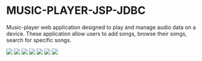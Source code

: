# MUSIC-PLAYER-JSP-JDBC
Music-player web application designed to play
and manage audio data on a device. These application allow users to
add songs, browse their songs, search for specific songs.
        
<img src="https://i.ibb.co/H4CXMTG/image.png" />
<img src="https://i.ibb.co/QfFp6Vw/image.png" />
<img src="https://i.ibb.co/6bWfYWX/image.png" />
<img src="https://i.ibb.co/f45CSd8/image.png" />
<img src="https://i.ibb.co/kDXDjRW/image.png" />
<img src="https://i.ibb.co/FzG7xsQ/image.png" />
<img src="https://i.ibb.co/cxkrDkB/image.png" />
